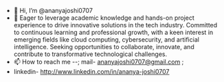 - 👋 Hi, I’m @ananyajoshi0707 
- 🌱 Eager to leverage academic knowledge and hands-on project experience to drive innovative solutions in the tech industry. Committed to continuous learning and professional growth, with a keen interest in emerging fields like cloud computing, cybersecurity, and artificial intelligence. Seeking opportunities to collaborate, innovate, and contribute to transformative technological challenges.
- 📫 How to reach me --; mail- ananyajoshi0707@gmail.com ;
-  linkedin- http://www.linkedin.com/in/ananya-joshi0707

<!---
ananyajoshi0707/ananyajoshi0707 is a ✨ special ✨ repository because its `README.md` (this file) appears on your GitHub profile.
You can click the Preview link to take a look at your changes.
--->
